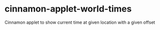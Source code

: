 cinnamon-applet-world-times
===========================

Cinnamon applet to show current time at given location with a given offset